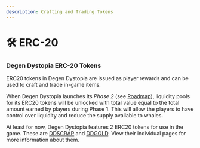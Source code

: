 ```yaml
---
description: Crafting and Trading Tokens
---
```


# 🛠 ERC-20

### Degen Dystopia ERC-20 Tokens

ERC20 tokens in Degen Dystopia are issued as player rewards and can be used to craft and trade in-game items.

When Degen Dystopia launches its _Phase 2_ (see [Roadmap](../../roadmap.md)), liquidity pools for its ERC20 tokens will be unlocked with total value equal to the total amount earned by players during Phase 1. This will allow the players to have control over liquidity and reduce the supply available to whales.

At least for now, Degen Dystopia features 2 ERC20 tokens for use in the game. These are [DDSCRAP](ddscrap.md) and [DDGOLD](ddgold.md). View their individual pages for more information about them.
